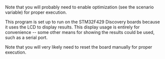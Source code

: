Note that you will probably need to enable optimization (see the scenario
variable) for proper execution.

This program is set up to run on the STM32F429 Discovery boards because
it uses the LCD to display results.  This display usage is entirely for
convenience -- some other means for showing the results could be used, such
as a serial port.

Note that you will very likely need to reset the board manually for proper
execution.